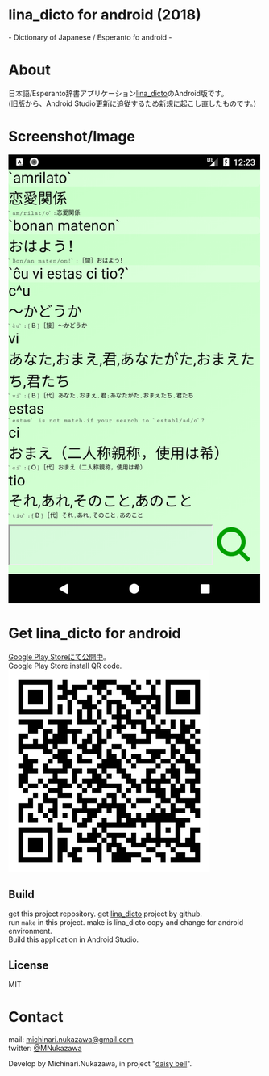 lina\_dicto for android (2018)
====
\- Dictionary of Japanese / Esperanto fo android -

# About
日本語/Esperanto辞書アプリケーション[lina\_dicto](https://github.com/michinarinukazawa/lina_dicto)のAndroid版です。  
([旧版]( https://github.com/michinarinukazawa/lina_dicto_for_android )から、Android Studio更新に追従するため新規に起こし直したものです。)  

# Screenshot/Image
<img src="lina_dicto/document/image/20171106.png" width="500">  

# Get lina\_dicto for android
[Google Play Storeにて公開中]( https://play.google.com/store/apps/details?id=com.michinari_nukazawa.app.lina_dicto_for_android )。  
Google Play Store install QR code.  
<img alt="lina_dicto google play store url qrcode" src="lina_dicto/document/image/lina_dicto_for_android_googleplay_url.svg" width="400">  

## Build
get this project repository.
get [lina\_dicto](https://github.com/michinarinukazawa/lina_dicto) project by github.  
run `make` in this project. make is lina\_dicto copy and change for android environment.  
Build this application in Android Studio.  

## License
MIT  

# Contact
mail: [michinari.nukazawa@gmail.com][mailto]  
twitter: [@MNukazawa][twitter]  

Develop by Michinari.Nukazawa, in project "[daisy bell][pixiv_booth_project_daisy_bell]".  

[pixiv_booth_project_daisy_bell]: https://daisy-bell.booth.pm/
[mailto]: mailto:michinari.nukazawa@gmail.com
[twitter]: https://twitter.com/MNukazawa

